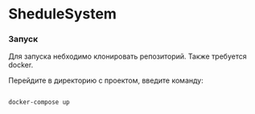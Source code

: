 # SheduleSystem

### Запуск

Для запуска небходимо клонировать репозиторий. Также требуется docker.

Перейдите в директорию с проектом, введите команду:

```cmd

docker-compose up

```
